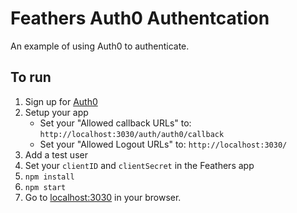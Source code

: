 # Feathers Auth0 Authentcation

An example of using Auth0 to authenticate.

## To run

1. Sign up for [Auth0](https://auth0.com/)
2. Setup your app
    - Set your "Allowed callback URLs" to: `http://localhost:3030/auth/auth0/callback`
    - Set your "Allowed Logout URLs" to: `http://localhost:3030/`
3. Add a test user
4. Set your `clientID` and `clientSecret` in the Feathers app
5. `npm install`
6. `npm start`
7. Go to [localhost:3030](http://localhost:3030) in your browser.